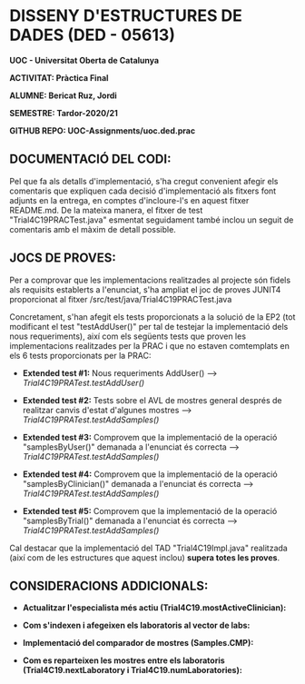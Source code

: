 # DISSENY D'ESTRUCTURES DE DADES (DED - 05613)

**UOC - Universitat Oberta de Catalunya**

**ACTIVITAT: Pràctica Final** 

**ALUMNE: Bericat Ruz, Jordi** 

**SEMESTRE: Tardor-2020/21** 

**GITHUB REPO: UOC-Assignments/uoc.ded.prac** 


## DOCUMENTACIÓ DEL CODI:

Pel que fa als detalls d'implementació, s'ha cregut convenient afegir els comentaris que expliquen cada decisió d'implementació als fitxers font adjunts en la entrega, en comptes d'incloure-l's en aquest fitxer README.md. De la mateixa manera, el fitxer de test "Trial4C19PRACTest.java" esmentat seguidament també inclou un seguit de comentaris amb el màxim de detall possible. 
 
## JOCS DE PROVES:

Per a comprovar que les implementacions realitzades al projecte són fidels als requisits establerts a l'enunciat, s'ha ampliat el joc de proves JUNIT4 proporcionat al fitxer /src/test/java/Trial4C19PRACTest.java
 
Concretament, s'han afegit els tests proporcionats a la solució de la EP2 (tot modificant el test "testAddUser()" per tal de testejar la implementació dels nous requeriments), així com els següents tests que proven les implementacions realitzades per la PRAC i que no estaven comtemplats en els 6 tests proporcionats per la PRAC:   

 - **Extended test #1:** Nous requeriments AddUser() --> *Trial4C19PRATest.testAddUser()*
 
 - **Extended test #2:** Tests sobre el AVL de mostres general després de realitzar canvis d'estat d'algunes mostres --> *Trial4C19PRATest.testAddSamples()*
 
 - **Extended test #3:** Comprovem que la implementació de la operació "samplesByUser()" demanada a l'enunciat és correcta --> *Trial4C19PRATest.testAddSamples()*
 
 - **Extended test #4:** Comprovem que la implementació de la operació "samplesByClinician()" demanada a l'enunciat és correcta --> *Trial4C19PRATest.testAddSamples()*
 
 - **Extended test #5:** Comprovem que la implementació de la operació "samplesByTrial()" demanada a l'enunciat és correcta --> *Trial4C19PRATest.testAddSamples()*

Cal destacar que la implementació del TAD "Trial4C19Impl.java" realitzada (així com de les estructures que aquest inclou) **supera totes les proves**.

## CONSIDERACIONS ADDICIONALS:

- **Actualitzar l'especialista més actiu (Trial4C19.mostActiveClinician):**

- **Com s'indexen i afegeixen els laboratoris al vector de labs:**

- **Implementació del comparador de mostres (Samples.CMP):**

- **Com es reparteixen les mostres entre els laboratoris (Trial4C19.nextLaboratory i Trial4C19.numLaboratories):**
